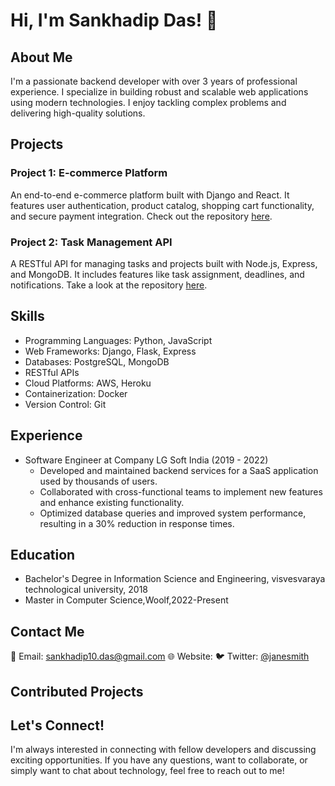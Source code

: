 # Hi, I'm Sankhadip Das! 👋

## About Me
I'm a passionate backend developer with over 3 years of professional experience. I specialize in building robust and scalable web applications using modern technologies. I enjoy tackling complex problems and delivering high-quality solutions.

## Projects
### Project 1: E-commerce Platform
An end-to-end e-commerce platform built with Django and React. It features user authentication, product catalog, shopping cart functionality, and secure payment integration. Check out the repository [here](https://github.com/your-username/ecommerce-platform).

### Project 2: Task Management API
A RESTful API for managing tasks and projects built with Node.js, Express, and MongoDB. It includes features like task assignment, deadlines, and notifications. Take a look at the repository [here](https://github.com/your-username/task-management-api).

## Skills
- Programming Languages: Python, JavaScript
- Web Frameworks: Django, Flask, Express
- Databases: PostgreSQL, MongoDB
- RESTful APIs
- Cloud Platforms: AWS, Heroku
- Containerization: Docker
- Version Control: Git

## Experience
- Software Engineer at Company LG Soft India (2019 - 2022)
  - Developed and maintained backend services for a SaaS application used by thousands of users.
  - Collaborated with cross-functional teams to implement new features and enhance existing functionality.
  - Optimized database queries and improved system performance, resulting in a 30% reduction in response times.
  
<!-- - Backend Developer at Company Y (2017 - 2019)
  - Contributed to the development of a microservices architecture using Node.js and Express.
  - Implemented RESTful APIs and integrated third-party services for seamless user experiences.
  - Conducted code reviews and mentored junior developers to improve code quality and knowledge sharing. -->

## Education
- Bachelor's Degree in Information Science and Engineering, visvesvaraya technological university, 2018
- Master in Computer Science,Woolf,2022-Present

## Contact Me
📧 Email: sankhadip10.das@gmail.com
🌐 Website: 
🐦 Twitter: [@janesmith](https://twitter.com/rickydas25)

## Contributed Projects
<!-- - [Project X](https://github.com/organization/project-x): Implemented caching strategies that reduced API response times by 50%.
- [Project Y](https://github.com/organization/project-y): Designed and implemented a highly scalable message queuing system. -->

## Let's Connect!
I'm always interested in connecting with fellow developers and discussing exciting opportunities. If you have any questions, want to collaborate, or simply want to chat about technology, feel free to reach out to me!
